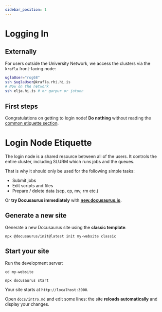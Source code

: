 ```yaml
---
sidebar_position: 1
---
```


# Logging In

## Externally
For users outside the University Network, we access the clusters via the `krafla` front-facing node:

```bash
uglaUser="rog68"
ssh $uglaUser@krafla.rhi.hi.is
# Now on the network
ssh elja.hi.is # or garpur or jotunn
```

## First steps

Congratulations on getting to login node! **Do nothing** without reading the [common etiquette section](common/etiquette).

# Login Node Etiquette

The login node is a shared resource between all of the users. It controls the entire cluster, including SLURM which runs jobs and the queues.

That is why it should only be used for the following simple tasks:
- Submit jobs
- Edit scripts and files
- Prepare / delete data (scp, cp, mv, rm etc.)

Or **try Docusaurus immediately** with **[new.docusaurus.io](https://new.docusaurus.io)**.

## Generate a new site

Generate a new Docusaurus site using the **classic template**:

```shell
npx @docusaurus/init@latest init my-website classic
```

## Start your site

Run the development server:

```shell
cd my-website

npx docusaurus start
```

Your site starts at `http://localhost:3000`.

Open `docs/intro.md` and edit some lines: the site **reloads automatically** and display your changes.
